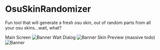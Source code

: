 # OsuSkinRandomizer
Fun tool that will generate a fresh osu skin, out of random parts from all your osu skins...wait, what?

Main Screen
![Banner](https://github.com/realTobby/OsuSkinRandomizer/blob/master/main1.PNG)
Wait Dialog
![Banner](https://github.com/realTobby/OsuSkinRandomizer/blob/master/dialog.PNG)
Skin Preview (massive todo)
![Banner](https://github.com/realTobby/OsuSkinRandomizer/blob/master/preview.PNG)

